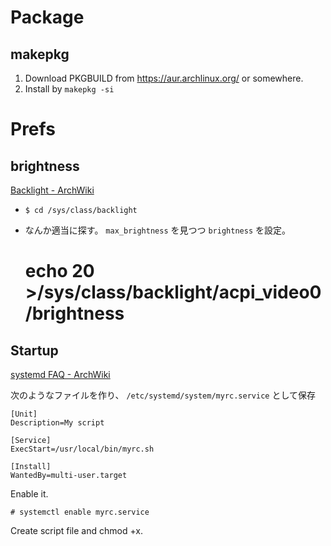 Package
=======


makepkg
-------

1. Download PKGBUILD from <https://aur.archlinux.org/> or somewhere.
2. Install by `makepkg -si`



Prefs
=====


brightness
----------

[Backlight - ArchWiki](https://wiki.archlinux.org/index.php/Backlight)

* `$ cd /sys/class/backlight`
* なんか適当に探す。 `max_brightness` を見つつ `brightness` を設定。

    # echo 20 >/sys/class/backlight/acpi_video0/brightness


Startup
-------

[systemd FAQ - ArchWiki](https://wiki.archlinux.org/index.php/Systemd_FAQ#Q:_How_can_I_make_a_script_start_during_the_boot_process.3F)

次のようなファイルを作り、 `/etc/systemd/system/myrc.service` として保存

    [Unit]
    Description=My script
    
    [Service]
    ExecStart=/usr/local/bin/myrc.sh
    
    [Install]
    WantedBy=multi-user.target

Enable it.

    # systemctl enable myrc.service

Create script file and chmod +x.
